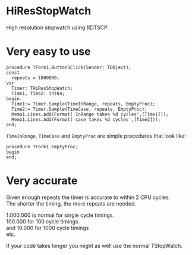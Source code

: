# HiResStopWatch
High resolution stopwatch using RDTSCP. 

# Very easy to use

```delphi
procedure TForm1.Button5Click(Sender: TObject);
const
  repeats = 1000000;
var
  Timer: THiResStopWatch;
  Time1, Time2: int64;
begin
  Time1:= Timer.Sample(TimeInRange, repeats, EmptyProc);
  Time2:= Timer.Sample(TimeCase, repeats, EmptyProc);
  Memo1.Lines.Add(Format('InRange takes %d cycles',[Time1]));
  Memo1.Lines.Add(Format('case takes %d cycles',[Time2]));
end;
```

`TimeInRange`, `TimeCase` and `EmptyProc` are simple procedures that look like:

```delphi
procedure TForm1.EmptyProc;
begin
end;
```

# Very accurate  
Given enough repeats the timer is accurate to within 2 CPU cycles.  
The shorter the timing, the more repeats are needed.  

1.000.000 is normal for single cycle timings.  
100.000 for 100 cycle timings.  
and 10.000 for 1000 cycle timings  
etc.

If your code takes longer you might as well use the normal TStopWatch.  
